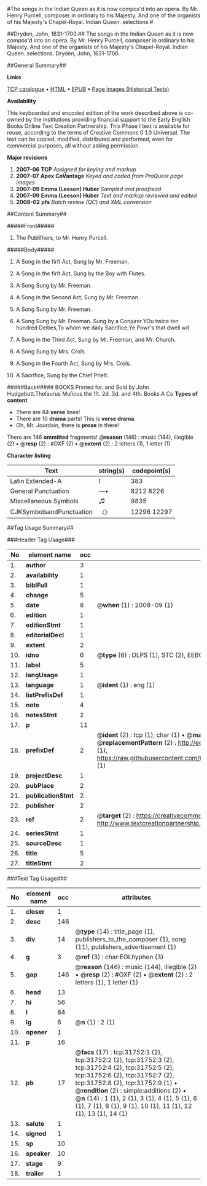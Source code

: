 #The songs in the Indian Queen as it is now compos'd into an opera. By Mr. Henry Purcell, composer in ordinary to his Majesty. And one of the organists of his Majesty's Chapel-Royal. Indian Queen. selections.#

##Dryden, John, 1631-1700.##
The songs in the Indian Queen as it is now compos'd into an opera. By Mr. Henry Purcell, composer in ordinary to his Majesty. And one of the organists of his Majesty's Chapel-Royal.
Indian Queen. selections.
Dryden, John, 1631-1700.

##General Summary##

**Links**

[TCP catalogue](http://www.ota.ox.ac.uk/tcp/)  • 
[HTML](http://tei.it.ox.ac.uk/tcp/Texts-HTML/free/A36/A36691.html)  • 
[EPUB](http://tei.it.ox.ac.uk/tcp/Texts-EPUB/free/A36/A36691.epub) • 
[Page images (Historical Texts)](https://data.historicaltexts.jisc.ac.uk/view?pubId=eebo-99827334e&pageId=eebo-99827334e-31752-1)

**Availability**

This keyboarded and encoded edition of the
	       work described above is co-owned by the institutions
	       providing financial support to the Early English Books
	       Online Text Creation Partnership. This Phase I text is
	       available for reuse, according to the terms of Creative
	       Commons 0 1.0 Universal. The text can be copied,
	       modified, distributed and performed, even for
	       commercial purposes, all without asking permission.

**Major revisions**

1. __2007-06__ __TCP__ *Assigned for keying and markup*
1. __2007-07__ __Apex CoVantage__ *Keyed and coded from ProQuest page images*
1. __2007-09__ __Emma (Leeson) Huber__ *Sampled and proofread*
1. __2007-09__ __Emma (Leeson) Huber__ *Text and markup reviewed and edited*
1. __2008-02__ __pfs__ *Batch review (QC) and XML conversion*

##Content Summary##

#####Front#####

1. The Publiſhers, to Mr. Henry Purcell.

#####Body#####

1. A Song in the firſt Act, Sung by Mr. Freeman.

1. A Song in the firſt Act, Sung by the Boy with Flutes.

1. A Song Sung by Mr. Freeman.

1. A Song in the Second Act, Sung by Mr. Freeman.

1. A Song Sung by Mr. Freeman.

1. A Song Sung by Mr. Freeman.
Sung by a Conjurer.YOu twice ten hundred Deities,To whom we daily Sacrifice;Ye Powr's that dwell wit
1. A Song in the Third Act, Sung by Mr. Freeman, and Mr. Church.

1. A Song Sung by Mrs. Croſs.

1. A Song in the Fourth Act, Sung by Mrs. Croſs.

1. A Sacrifice, Sung by the Chief Prieſt.

#####Back#####
BOOKS Printed for, and Sold by John Hudgebutt.Theſaurus Muſicus the 1ſt. 2d. 3d. and 4th. Books.A Co
**Types of content**

  * There are 84 **verse** lines!
  * There are 10 **drama** parts! This is **verse drama**.
  * Oh, Mr. Jourdain, there is **prose** in there!

There are 146 **ommitted** fragments! 
 @__reason__ (146) : music (144), illegible (2)  •  @__resp__ (2) : #OXF (2)  •  @__extent__ (2) : 2 letters (1), 1 letter (1)

**Character listing**


|Text|string(s)|codepoint(s)|
|---|---|---|
|Latin Extended-A|ſ|383|
|General Punctuation|—•|8212 8226|
|Miscellaneous Symbols|♫|9835|
|CJKSymbolsandPunctuation|〈〉|12296 12297|

##Tag Usage Summary##

###Header Tag Usage###

|No|element name|occ|attributes|
|---|---|---|---|
|1.|__author__|3||
|2.|__availability__|1||
|3.|__biblFull__|1||
|4.|__change__|5||
|5.|__date__|8| @__when__ (1) : 2008-09 (1)|
|6.|__edition__|1||
|7.|__editionStmt__|1||
|8.|__editorialDecl__|1||
|9.|__extent__|2||
|10.|__idno__|6| @__type__ (6) : DLPS (1), STC (2), EEBO-CITATION (1), PROQUEST (1), VID (1)|
|11.|__label__|5||
|12.|__langUsage__|1||
|13.|__language__|1| @__ident__ (1) : eng (1)|
|14.|__listPrefixDef__|1||
|15.|__note__|4||
|16.|__notesStmt__|2||
|17.|__p__|11||
|18.|__prefixDef__|2| @__ident__ (2) : tcp (1), char (1)  •  @__matchPattern__ (2) : ([0-9\-]+):([0-9IVX]+) (1), (.+) (1)  •  @__replacementPattern__ (2) : http://eebo.chadwyck.com/downloadtiff?vid=$1&page=$2 (1), https://raw.githubusercontent.com/textcreationpartnership/Texts/master/tcpchars.xml#$1 (1)|
|19.|__projectDesc__|1||
|20.|__pubPlace__|2||
|21.|__publicationStmt__|2||
|22.|__publisher__|2||
|23.|__ref__|2| @__target__ (2) : https://creativecommons.org/publicdomain/zero/1.0/ (1), http://www.textcreationpartnership.org/docs/. (1)|
|24.|__seriesStmt__|1||
|25.|__sourceDesc__|1||
|26.|__title__|5||
|27.|__titleStmt__|2||


###Text Tag Usage###

|No|element name|occ|attributes|
|---|---|---|---|
|1.|__closer__|1||
|2.|__desc__|146||
|3.|__div__|14| @__type__ (14) : title_page (1), publishers_to_the_composer (1), song (11), publishers_advertisement (1)|
|4.|__g__|3| @__ref__ (3) : char:EOLhyphen (3)|
|5.|__gap__|146| @__reason__ (146) : music (144), illegible (2)  •  @__resp__ (2) : #OXF (2)  •  @__extent__ (2) : 2 letters (1), 1 letter (1)|
|6.|__head__|13||
|7.|__hi__|56||
|8.|__l__|84||
|9.|__lg__|6| @__n__ (1) : 2 (1)|
|10.|__opener__|1||
|11.|__p__|16||
|12.|__pb__|17| @__facs__ (17) : tcp:31752:1 (2), tcp:31752:2 (2), tcp:31752:3 (2), tcp:31752:4 (2), tcp:31752:5 (2), tcp:31752:6 (2), tcp:31752:7 (2), tcp:31752:8 (2), tcp:31752:9 (1)  •  @__rendition__ (2) : simple:additions (2)  •  @__n__ (14) : 1 (1), 2 (1), 3 (1), 4 (1), 5 (1), 6 (1), 7 (1), 8 (1), 9 (1), 10 (1), 11 (1), 12 (1), 13 (1), 14 (1)|
|13.|__salute__|1||
|14.|__signed__|1||
|15.|__sp__|10||
|16.|__speaker__|10||
|17.|__stage__|9||
|18.|__trailer__|1||
